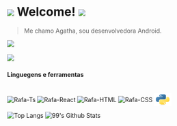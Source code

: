 # <img src="https://media0.giphy.com/media/v1.Y2lkPTc5MGI3NjExZjUzMjFjMzkxZTYxM2FhMzE1ZWQxNTJjNWQ1NGU0NWQ1MTUzNGI3NyZlcD12MV9pbnRlcm5hbF9naWZzX2dpZklkJmN0PXM/ZeLcIBH7lKfLOkaBRH/giphy.gif" width="50"> Welcome! <img src="https://media.giphy.com/media/mGcNjsfWAjY5AEZNw6/giphy.gif" width="50">

> Me chamo Agatha, sou desenvolvedora Android.
<p> <a href="https://www.linkedin.com/in/agatha-alana/" target="_blank"><img src="https://img.shields.io/badge/-LinkedIn-%230077B5?style=for-the-badge&logo=linkedin&logoColor=white" target="_blank"></a> </p>
<img src="https://media.tenor.com/F0JE157P1loAAAAC/mio-akiyama-computer.gif">

#### Linguegens e ferramentas
<div style="display: inline_block"><br>
  <img align="center" alt="Rafa-Ts" height="30" width="40" src="https://cdn.jsdelivr.net/gh/devicons/devicon/icons/android/android-plain.svg">
  <img align="center" alt="Rafa-React" height="30" width="40" src="https://cdn.jsdelivr.net/gh/devicons/devicon/icons/androidstudio/androidstudio-original.svg">
  <img align="center" alt="Rafa-HTML" height="30" width="40" src="https://cdn.jsdelivr.net/gh/devicons/devicon/icons/kotlin/kotlin-original.svg">
  <img align="center" alt="Rafa-CSS" height="30" width="40" src="https://cdn.jsdelivr.net/gh/devicons/devicon/icons/java/java-original.svg">
  <img align="center" alt="Rafa-Python" height="30" width="40" src="https://raw.githubusercontent.com/devicons/devicon/master/icons/python/python-original.svg">
</div>

![Top Langs](https://github-readme-stats.vercel.app/api/top-langs/?username=agathaappb&hide_progress=true&bg_color=30,0ff1ce,904e95&title_color=fff&text_color=fff)
![99's Github Stats](https://github-readme-stats.vercel.app/api?username=agathaappb&bg_color=30,0ff1ce,904e95&title_color=fff&text_color=fff&show_icons=true)
